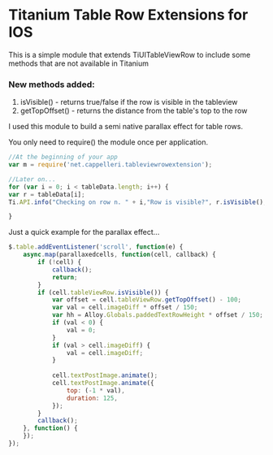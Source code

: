 # Titanium Table Row Extensions for IOS

This is a simple module that extends TiUITableViewRow to include some methods that are not available in Titanium

### New methods added:

1. isVisible() - returns true/false if the row is visible in the tableview
2. getTopOffset() - returns the distance from the table's top to the row

I used this module to build a semi native parallax effect for table rows.

You only need to require() the module once per application.

```javascript
//At the beginning of your app
var m = require('net.cappelleri.tableviewrowextension');

//Later on...
for (var i = 0; i < tableData.length; i++) {
var r = tableData[i];
Ti.API.info("Checking on row n. " + i,"Row is visible?", r.isVisible(), "Row offset from table top is:", r.getTopOffset());

}
```

Just a quick example for the parallax effect...
```javascript
$.table.addEventListener('scroll', function(e) {
    async.map(parallaxedcells, function(cell, callback) {
        if (!cell) {
            callback();
            return;
        }
        if (cell.tableViewRow.isVisible()) {
            var offset = cell.tableViewRow.getTopOffset() - 100;
            var val = cell.imageDiff * offset / 150;
            var hh = Alloy.Globals.paddedTextRowHeight * offset / 150;
            if (val < 0) {
                val = 0;
            }
            if (val > cell.imageDiff) {
                val = cell.imageDiff;
            }
            
            cell.textPostImage.animate();
            cell.textPostImage.animate({
                top: (-1 * val),
                duration: 125,
            });
        }
        callback();
    }, function() {
    });
});
```